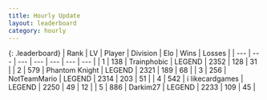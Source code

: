 ```yaml
---
title: Hourly Update
layout: leaderboard
category: hourly
---
```


{: .leaderboard}
| Rank | LV | Player | Division | Elo | Wins | Losses |
| --- | --- | --- | --- | --- | --- | --- |
| <span data-change="0">1</span> | 138 | <span title="ID: 744981">Trainphobic</span> | LEGEND | <span data-change="0">2352</span> | <span data-change="0">128</span> | <span data-change="0">31</span> |
| <span data-change="0">2</span> | 579 | <span title="ID: 742939">Phantom Knight</span> | LEGEND | <span data-change="0">2321</span> | <span data-change="0">189</span> | <span data-change="0">68</span> |
| <span data-change="0">3</span> | 256 | <span title="ID: 195293">NotTeamMario</span> | LEGEND | <span data-change="0">2314</span> | <span data-change="0">203</span> | <span data-change="0">51</span> |
| <span data-change="0">4</span> | 542 | <span title="ID: 700593">i likecardgames</span> | LEGEND | <span data-change="0">2250</span> | <span data-change="0">49</span> | <span data-change="0">12</span> |
| <span data-change="0">5</span> | 886 | <span title="ID: 694036">Darkim27</span> | LEGEND | <span data-change="0">2233</span> | <span data-change="0">109</span> | <span data-change="0">45</span> |